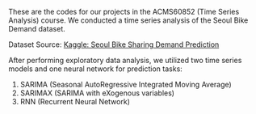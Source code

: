These are the codes for our projects in the ACMS60852 (Time Series Analysis) course. We conducted a time series analysis of the Seoul Bike Demand dataset.

Dataset Source: [Kaggle: Seoul Bike Sharing Demand Prediction](https://www.kaggle.com/datasets/saurabhshahane/seoul-bike-sharing-demand-prediction)

After performing exploratory data analysis, we utilized two time series models and one neural network for prediction tasks:

1. SARIMA (Seasonal AutoRegressive Integrated Moving Average)
2. SARIMAX (SARIMA with eXogenous variables)
3. RNN (Recurrent Neural Network)
